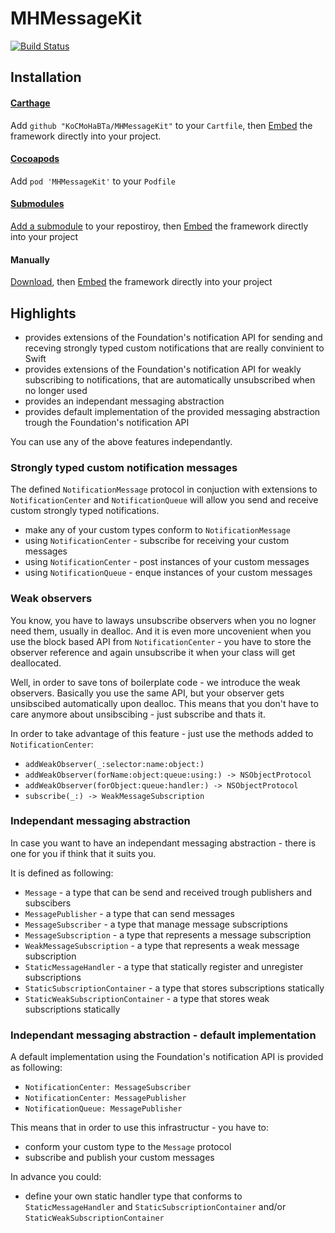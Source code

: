 # MHMessageKit

[![Build Status](https://app.bitrise.io/app/081833065ad63e7a/status.svg?token=HMgRO7Myg0QWhkR77Oi3hg&branch=master)](https://app.bitrise.io/app/081833065ad63e7a)

## Installation

[Embed]:
https://developer.apple.com/library/content/technotes/tn2435/_index.html#//apple_ref/doc/uid/DTS40017543-CH1-PROJ_CONFIG-APPS_WITH_MULTIPLE_XCODE_PROJECTS

#### [Carthage](https://github.com/Carthage/Carthage)

Add `github "KoCMoHaBTa/MHMessageKit"` to your `Cartfile`, then [Embed] the framework directly into your project.

#### [Cocoapods](https://cocoapods.org)

Add `pod 'MHMessageKit'` to your  `Podfile`

#### [Submodules](http://git-scm.com/docs/git-submodule)

[Add a submodule](https://git-scm.com/docs/git-submodule#git-submodule-add-bltbranchgt-f--force--nameltnamegt--referenceltrepositorygt--depthltdepthgt--ltrepositorygtltpathgt) to your repostiroy, then [Embed] the framework directly into your project

#### Manually

[Download](https://github.com/KoCMoHaBTa/MHMessageKit/releases), then [Embed] the framework directly into your project

## Highlights

- provides extensions of the Foundation's notification API for sending and receving strongly typed custom notifications that are really convinient to Swift
- provides extensions of the Foundation's notification API for weakly subscribing to notifications, that are automatically unsubscribed when no longer used
- provides an independant messaging abstraction
- provides default implementation of the provided messaging abstraction trough the Foundation's notification API

You can use any of the above features independantly.

### Strongly typed custom notification messages

The defined `NotificationMessage` protocol in conjuction with extensions to `NotificationCenter` and `NotificationQueue` will allow you send and receive custom strongly typed notifications.

- make any of your custom types conform to `NotificationMessage`
- using `NotificationCenter` - subscribe for receiving your custom messages
- using `NotificationCenter` - post instances of your custom messages
- using `NotificationQueue` - enque instances of your custom messages

### Weak observers

You know, you have to laways unsubscribe observers when you no logner need them, usually in dealloc.
And it is even more uncovenient when you use the block based API from `NotificationCenter` - you have to store the observer reference and again unsubscribe it when your class will get deallocated.

Well, in order to save tons of boilerplate code - we introduce the weak observers. Basically you use the same API, but your observer gets unsibscibed automatically upon dealloc.
This means that you don't have to care anymore about unsibscibing - just subscribe and thats it.

In order to take advantage of this feature - just use the methods added to `NotificationCenter`:

- `addWeakObserver(_:selector:name:object:)`
- `addWeakObserver(forName:object:queue:using:) -> NSObjectProtocol`
- `addWeakObserver(forObject:queue:handler:) -> NSObjectProtocol`
- `subscribe(_:) -> WeakMessageSubscription`

### Independant messaging abstraction

In case you want to have an independant messaging abstraction - there is one for you if think that it suits you.

It is defined as following:

- `Message` - a type that can be send and received trough publishers and subscibers
- `MessagePublisher` - a type that can send messages
- `MessageSubscriber` - a type that manage message subscriptions
- `MessageSubscription` - a type that represents a message subscription
- `WeakMessageSubscription` - a type that represents a weak message subscription
- `StaticMessageHandler` - a type that statically register and unregister subscriptions
- `StaticSubscriptionContainer` - a type that stores subscriptions statically
- `StaticWeakSubscriptionContainer` - a type that stores weak subscriptions statically

### Independant messaging abstraction - default implementation

A default implementation using the Foundation's notification API is provided as following:

- `NotificationCenter: MessageSubscriber`
- `NotificationCenter: MessagePublisher`
- `NotificationQueue: MessagePublisher`

This means that in order to use this infrastructur - you have to:

- conform your custom type to the `Message` protocol
- subscribe and publish your custom messages

In advance you could:

- define your own static handler type that conforms to `StaticMessageHandler` and `StaticSubscriptionContainer` and/or `StaticWeakSubscriptionContainer`
